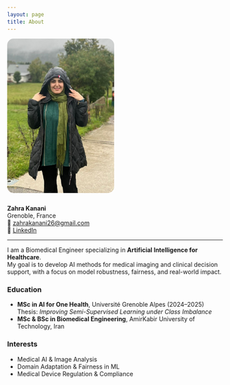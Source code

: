 ```yaml
---
layout: page
title: About
---
```


<img src="zahra_img.jpg" width="250" style="border-radius:15px;margin-bottom:10px">

**Zahra Kanani**  
Grenoble, France  
📧 [zahrakanani26@gmail.com](mailto:zahrakanani26@gmail.com)  
🔗 [LinkedIn](https://www.linkedin.com/in/zahrakanani)

---

I am a Biomedical Engineer specializing in **Artificial Intelligence for Healthcare**.  
My goal is to develop AI methods for medical imaging and clinical decision support, with a focus on model robustness, fairness, and real-world impact.

### Education
- **MSc in AI for One Health**, Université Grenoble Alpes (2024–2025)  
  Thesis: *Improving Semi-Supervised Learning under Class Imbalance*  
- **MSc & BSc in Biomedical Engineering**, AmirKabir University of Technology, Iran

### Interests
- Medical AI & Image Analysis  
- Domain Adaptation & Fairness in ML  
- Medical Device Regulation & Compliance
